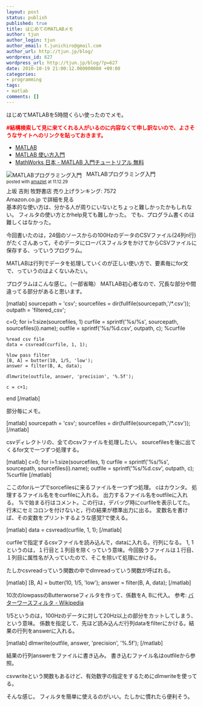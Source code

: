 ```yaml
---
layout: post
status: publish
published: true
title: はじめてのMATLABメモ
author: tjun
author_login: tjun
author_email: t.junichiro@gmail.com
author_url: http://tjun.jp/blog/
wordpress_id: 627
wordpress_url: http://tjun.jp/blog/?p=627
date: 2010-10-19 21:00:12.000000000 +09:00
categories:
- programming
tags:
- matlab
comments: []
---
```

はじめてMATLABを5時間くらい使ったのでメモ。

<strong><span style="color: #ff0000;">#結構検索して見に来てくれる人がいるのに内容なくて申し訳ないので、よさそうなサイトへのリンクを貼っておきます。</span></strong>
<ul>
	<li><a href="http://user.numazu-ct.ac.jp/~mochizuki-k/matlab/index.html">MATLAB</a></li>
	<li><a href="http://www.math.meiji.ac.jp/~mk/labo/text/matlab/">MATLAB 使い方入門</a></li>
	<li><a href="http://www.mathworks.co.jp/academia/student_center/tutorials/register.html?s_cid=0310_delg_1890_318222">MathWorks 日本 - MATLAB 入門チュートリアル&nbsp;無料</a></li>
</ul>
<div class="amazlet-box" style="margin-bottom: 0px;">
<div class="amazlet-image" style="float: left; margin: 0px 12px 1px 0px;"><a name="amazletlink" href="http://www.amazon.co.jp/exec/obidos/ASIN/4434155911/tjun-22/ref=nosim/" target="_blank"></a><img src="http://ecx.images-amazon.com/images/I/41zxIxSa6zL._SL160_.jpg" alt="MATLABプログラミング入門" style="border: none;" /></div>
<div class="amazlet-info" style="line-height: 120%; margin-bottom: 10px;">
<div class="amazlet-name" style="margin-bottom: 10px; line-height: 120%;"><a name="amazletlink" href="http://www.amazon.co.jp/exec/obidos/ASIN/4434155911/tjun-22/ref=nosim/" target="_blank"></a>MATLABプログラミング入門
<div class="amazlet-powered-date" style="font-size: 80%; margin-top: 5px; line-height: 120%;">posted with <a title="MATLABプログラミング入門" href="http://www.amazlet.com/browse/ASIN/4434155911/tjun-22/ref=nosim/" target="_blank">amazlet</a> at 11.12.29</div>
</div>
<div class="amazlet-detail">上坂 吉則
牧野書店
売り上げランキング: 7572</div>
<div class="amazlet-sub-info" style="float: left;">
<div class="amazlet-link" style="margin-top: 5px;"><a name="amazletlink" href="http://www.amazon.co.jp/exec/obidos/ASIN/4434155911/tjun-22/ref=nosim/" target="_blank"></a>Amazon.co.jp で詳細を見る</div>
</div>
</div>
<div class="amazlet-footer" style="clear: left;"></div>
</div>
基本的な使い方は、分かる人が周りにいないとちょっと難しかったかもしれない。
フィルタの使い方とかhelp見ても難しかった。
でも、プログラム書くのは難しくはなかった。

今回書いたのは，24個のソースからの100HzのデータのCSVファイル(24列n行) がたくさんあって，そのデータにローパスフィルタをかけてからCSVファイルに保存する、っていうプログラム。

MATLABは行列でデータを処理していくのが正しい使い方で、要素毎にfor文で、っていうのはよくないみたい。

プログラムはこんな感じ。（一部省略）
MATLAB初心者なので、冗長な部分や間違ってる部分があると思います。

[matlab]
sourcepath = 'csv';
sourcefiles = dir(fullfile(sourcepath,'/*.csv'));
outpath = 'filtered_csv';

c=0;
for i=1:size(sourcefiles, 1)
    curfile = sprintf('%s/%s', sourcepath, sourcefiles(i).name);
    outfile = sprintf('%s/%d.csv', outpath, c);
    %curfile

    %read csv file
    data = csvread(curfile, 1, 1);

    %low pass filter
    [B, A] = butter(10, 1/5, 'low');
    answer = filter(B, A, data);

    dlmwrite(outfile, answer, 'precision', '%.5f');

    c = c+1;

end
[/matlab]

部分毎にメモ。

[matlab]
sourcepath = 'csv';
sourcefiles = dir(fullfile(sourcepath,'/*.csv'));
[/matlab]


csvディレクトリの、全てのcsvファイルを処理したい。
sourcefilesを後に出てくるfor文で一つずつ処理する。

[matlab]
c=0;
for i=1:size(sourcefiles, 1)
    curfile = sprintf('%s/%s', sourcepath, sourcefiles(i).name);
    outfile = sprintf('%s/%d.csv', outpath, c);
    %curfile
[/matlab]


ここのforループでsorcefilesに来るファイルを一つずつ処理。
cはカウンタ。
処理するファイル名ををcurfileに入れる。
出力するファイル名をoutfileに入れる。
%で始まる行はコメント。この行は，デバッグ時にcurfileを表示してた。行末にセミコロンを付けないと，行の結果が標準出力に出る。
変数名を書けば、その変数をプリントするような感覚?で使える。

[matlab]
data = csvread(curfile, 1, 1);
[/matlab]


curfileで指定するcsvファイルを読み込んで，dataに入れる。行列になる。
1, 1 というのは，１行目と１列目を除くっていう意味。今回扱うファイルは１行目、１列目に属性名が入っていたので、そこを除いて処理にかける。

たしかcsvreadっていう関数の中でdlmreadっていう関数が呼ばれる。

[matlab]
    [B, A] = butter(10, 1/5, 'low');
    answer = filter(B, A, data);
[/matlab]


10次のlowpassのButterworseフィルタを作って、係数をA, Bに代入。
参考:
<a href="http://ja.wikipedia.org/wiki/%E3%83%90%E3%82%BF%E3%83%BC%E3%83%AF%E3%83%BC%E3%82%B9%E3%83%95%E3%82%A3%E3%83%AB%E3%82%BF">バターワースフィルタ - Wikipedia</a>

1/5というのは，100Hzのデータに対して20Hz以上の部分をカットしてしまう、という意味。
係数を指定して、先ほど読み込んだ行列dataをfilterにかける。結果の行列をanswerに入れる。

[matlab]
dlmwrite(outfile, answer, 'precision', '%.5f');
[/matlab]


結果の行列answerをファイルに書き込み。
書き込むファイル名はoutfileから参照。

csvwriteという関数もあるけど、有効数字の指定をするためにdlmwriteを使ってる。

そんな感じ。
フィルタを簡単に使えるのがいい。たしかに慣れたら便利そう。
